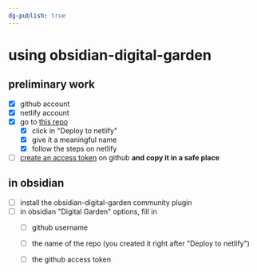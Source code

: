 ```yaml
---
dg-publish: true
---
```


# using obsidian-digital-garden


## preliminary work

- [x] github account
- [x] netlify account
- [x] go to [this repo](https://github.com/oleeskild/digitalgarden) 
    - [x] click in "Deploy to netlify"
    - [x] give it a meaningful name
    - [x] follow the steps on netlify
- [ ] [create an access token](https://github.com/settings/tokens/new?scopes=repo) on github **and copy it in a safe place**

## in obsidian
- [ ] install the obsidian-digital-garden community plugin
- [ ] in obsidian "Digital Garden" options, fill in
    - [ ] github username
    - [ ] the name of the repo (you created it right after "Deploy to netlify")
    - [ ] the github access token

